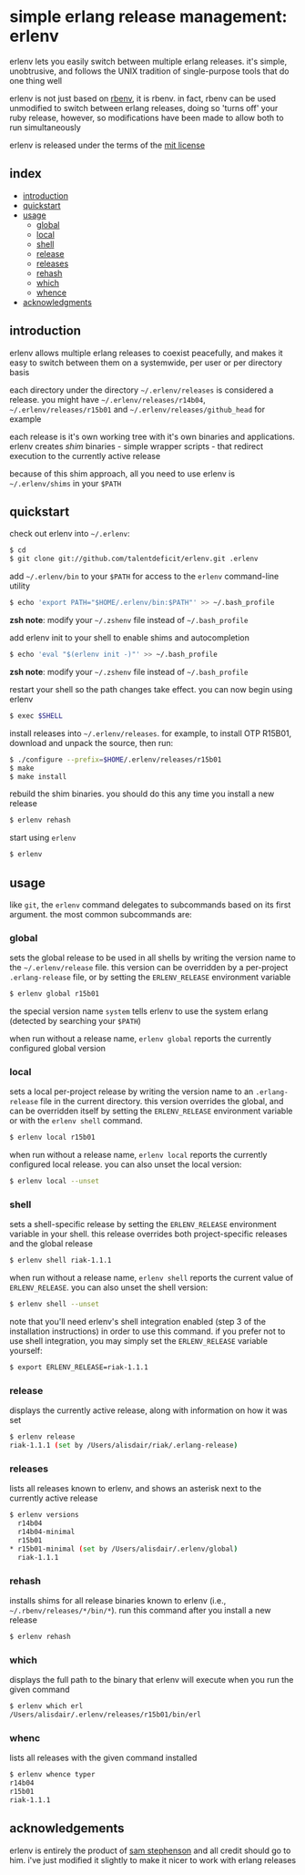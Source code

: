 # simple erlang release management: erlenv

erlenv lets you easily switch between multiple erlang releases. it's
simple, unobtrusive, and follows the UNIX tradition of single-purpose
tools that do one thing well

erlenv is not just based on [rbenv][rbenv], it is rbenv. in fact, rbenv can be used unmodified to switch between erlang releases, doing so 'turns off' your ruby release, however, so modifications have been made to allow both to run simultaneously

erlenv is released under the terms of the [mit license][mit]


## index ##

* [introduction](#intro)
* [quickstart](#quickstart)
* [usage](#usage)
  - [global](#global)
  - [local](#local)
  - [shell](#shell)
  - [release](#release)
  - [releases](#releases)
  - [rehash](#rehash)
  - [which](#which)
  - [whence](#whenc)
* [acknowledgments](#thanks)


## <a name="introduction">introduction</a> ##

erlenv allows multiple erlang releases to coexist peacefully, and makes it easy to switch between them on a systemwide, per user or per directory basis

each directory under the directory `~/.erlenv/releases` is considered a release. you might have `~/.erlenv/releases/r14b04`, `~/.erlenv/releases/r15b01` and `~/.erlenv/releases/github_head` for example

each release is it's own working tree with it's own binaries and applications. erlenv creates _shim_ binaries - simple wrapper scripts - that redirect execution to the currently active release

because of this shim approach, all you need to use erlenv is `~/.erlenv/shims` in your `$PATH`


## <a name="quickstart">quickstart</a> ##


check out erlenv into `~/.erlenv`:

```bash
$ cd
$ git clone git://github.com/talentdeficit/erlenv.git .erlenv
```

add `~/.erlenv/bin` to your `$PATH` for access to the `erlenv` command-line utility

```bash
$ echo 'export PATH="$HOME/.erlenv/bin:$PATH"' >> ~/.bash_profile
```

**zsh note**: modify your `~/.zshenv` file instead of `~/.bash_profile`

add erlenv init to your shell to enable shims and autocompletion

```bash
$ echo 'eval "$(erlenv init -)"' >> ~/.bash_profile
```

**zsh note**: modify your `~/.zshenv` file instead of `~/.bash_profile`

restart your shell so the path changes take effect. you can now begin using erlenv

```bash
$ exec $SHELL
```

install releases into `~/.erlenv/releases`. for example, to install OTP R15B01, download and unpack the source, then run:

```bash
$ ./configure --prefix=$HOME/.erlenv/releases/r15b01
$ make
$ make install
```

rebuild the shim binaries. you should do this any time you install a new release

```bash
$ erlenv rehash
```

start using `erlenv`

```bash
$ erlenv
```


## <a name="usage">usage</a> ##

like `git`, the `erlenv` command delegates to subcommands based on its first argument. the most common subcommands are:

### <a name="global">global</a> ###

sets the global release to be used in all shells by writing the version name to the `~/.erlenv/release` file. this version can be overridden by a per-project `.erlang-release` file, or by setting the `ERLENV_RELEASE` environment variable

```bash
$ erlenv global r15b01
```

the special version name `system` tells erlenv to use the system erlang (detected by searching your `$PATH`)

when run without a release name, `erlenv global` reports the currently configured global version

### <a name="local">local</a> ###

sets a local per-project release by writing the version name to an `.erlang-release` file in the current directory. this version overrides the global, and can be overridden itself by setting the `ERLENV_RELEASE` environment variable or with the `erlenv shell` command.

```bash
$ erlenv local r15b01
```

when run without a release name, `erlenv local` reports the currently
configured local release. you can also unset the local version:

```bash
$ erlenv local --unset
```

### <a name="shell">shell</a> ###

sets a shell-specific release by setting the `ERLENV_RELEASE` environment variable in your shell. this release overrides both project-specific releases and the global release

```bash
$ erlenv shell riak-1.1.1
```

when run without a release name, `erlenv shell` reports the current value of `ERLENV_RELEASE`. you can also unset the shell version:

```bash
$ erlenv shell --unset
```

note that you'll need erlenv's shell integration enabled (step 3 of the installation instructions) in order to use this command. if you prefer not to use shell integration, you may simply set the `ERLENV_RELEASE` variable yourself:

```bash
$ export ERLENV_RELEASE=riak-1.1.1
```

### <a name="release">release</a> ###

displays the currently active release, along with information on how it was set

```bash
$ erlenv release
riak-1.1.1 (set by /Users/alisdair/riak/.erlang-release)
```

### <a name="releases">releases</a> ###

lists all releases known to erlenv, and shows an asterisk next to the currently active release

```bash
$ erlenv versions
  r14b04
  r14b04-minimal
  r15b01
* r15b01-minimal (set by /Users/alisdair/.erlenv/global)
  riak-1.1.1
```

### <a name="rehash">rehash</a> ###

installs shims for all release binaries known to erlenv (i.e., `~/.rbenv/releases/*/bin/*`). run this command after you install a new release

```bash
$ erlenv rehash
```

### <a name="which">which</a> ###

displays the full path to the binary that erlenv will execute when you run the given command

```bash
$ erlenv which erl
/Users/alisdair/.erlenv/releases/r15b01/bin/erl
```

### <a name="whence">whenc</a> ###

lists all releases with the given command installed

```bash
$ erlenv whence typer
r14b04
r15b01
riak-1.1.1
```

## <a name="thanks">acknowledgements</a> ##

erlenv is entirely the product of [sam stephenson][sstephenson] and all credit should go to him. i've just modified it slightly to make it nicer to work with erlang releases

[sstephenson]: https://github.com/sstephenson
[rbenv]: https://github.com/sstephenson/rbenv
[MIT]: http://www.opensource.org/licenses/mit-license.html
